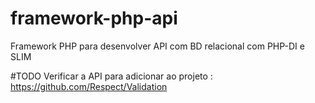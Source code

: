 # framework-php-api
Framework  PHP para desenvolver API com BD relacional  com PHP-DI e SLIM 

#TODO 
Verificar a API para adicionar ao projeto : 
https://github.com/Respect/Validation
